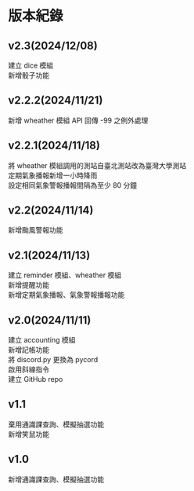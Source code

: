 # 版本紀錄
## v2.3(2024/12/08)
建立 dice 模組\
新增骰子功能
## v2.2.2(2024/11/21)
新增 wheather 模組 API 回傳 -99 之例外處理
## v2.2.1(2024/11/18)
將 wheather 模組調用的測站自臺北測站改為臺灣大學測站\
定期氣象播報新增一小時降雨\
設定相同氣象警報播報間隔為至少 80 分鐘
## v2.2(2024/11/14)
新增颱風警報功能
## v2.1(2024/11/13)
建立 reminder 模組、wheather 模組\
新增提醒功能\
新增定期氣象播報、氣象警報播報功能
## v2.0(2024/11/11)
建立 accounting 模組\
新增記帳功能\
將 discord.py 更換為 pycord\
啟用斜線指令\
建立 GitHub repo
## v1.1
棄用通識課查詢、模擬抽選功能\
新增笑鼠功能
## v1.0
新增通識課查詢、模擬抽選功能